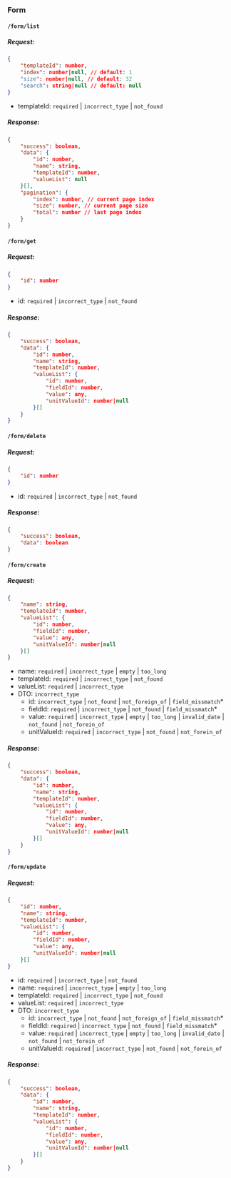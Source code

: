 ### Form

#### **`/form/list`**

##### Request:

```json
{
    "templateId": number,
    "index": number|null, // default: 1
    "size": number|null, // default: 32
    "search": string|null // default: null
}
```

- templateId: `required` | `incorrect_type` | `not_found`

##### Response:

```json
{
    "success": boolean,
    "data": {
        "id": number,
        "name": string,
        "templateId": number,
        "valueList": null
    }[],
    "pagination": {
        "index": number, // current page index
        "size": number, // current page size
        "total": number // last page index
    }
}
```

#### **`/form/get`**

##### Request:

```json
{
    "id": number
}
```

- id: `required` | `incorrect_type` | `not_found`

##### Response:

```json
{
    "success": boolean,
    "data": {
        "id": number,
        "name": string,
        "templateId": number,
        "valueList": {
            "id": number,
            "fieldId": number,
            "value": any,
            "unitValueId": number|null
        }[]
    }
}
```

#### **`/form/delete`**

##### Request:

```json
{
    "id": number
}
```

- id: `required` | `incorrect_type` | `not_found` 

##### Response:

```json
{
    "success": boolean,
    "data": boolean
}
```

#### **`/form/create`**

##### Request:

```json
{
    "name": string,
    "templateId": number,
    "valueList": {
        "id": number,
        "fieldId": number,
        "value": any,
        "unitValueId": number|null
    }[]
}
```

- name: `required` | `incorrect_type` | `empty` | `too_long`
- templateId: `required` | `incorrect_type` | `not_found`
- valueList: `required` | `incorrect_type`
- DTO: `incorrect_type`
    - id: `incorrect_type` | `not_found` | `not_foreign_of` | `field_missmatch`*
    - fieldId: `required` | `incorrect_type` | `not_found` | `field_missmatch`* 
    - value: `required` | `incorrect_type` | `empty` | `too_long` | `invalid_date` | `not_found` | `not_forein_of`
    - unitValueId: `required` | `incorrect_type` | `not_found` | `not_forein_of`

##### Response:

```json
{
    "success": boolean,
    "data": {
        "id": number,
        "name": string,
        "templateId": number,
        "valueList": {
            "id": number,
            "fieldId": number,
            "value": any,
            "unitValueId": number|null
        }[]
    }
}
```

#### **`/form/update`**

##### Request:

```json
{
    "id": number,
    "name": string,
    "templateId": number,
    "valueList": {
        "id": number,
        "fieldId": number,
        "value": any,
        "unitValueId": number|null
    }[]
}
```

- id: `required` | `incorrect_type` | `not_found`
- name: `required` | `incorrect_type` | `empty` | `too_long`
- templateId: `required` | `incorrect_type` | `not_found`
- valueList: `required` | `incorrect_type`
- DTO: `incorrect_type`
    - id: `incorrect_type` | `not_found` | `not_foreign_of` | `field_missmatch`*
    - fieldId: `required` | `incorrect_type` | `not_found` | `field_missmatch`* 
    - value: `required` | `incorrect_type` | `empty` | `too_long` | `invalid_date` | `not_found` | `not_forein_of`
    - unitValueId: `required` | `incorrect_type` | `not_found` | `not_forein_of`

##### Response:

```json
{
    "success": boolean,
    "data": {
        "id": number,
        "name": string,
        "templateId": number,
        "valueList": {
            "id": number,
            "fieldId": number,
            "value": any,
            "unitValueId": number|null
        }[]
    }
}
```